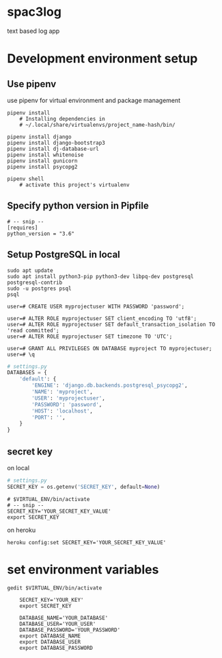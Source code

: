 # spac3log
text based log app

# Development environment setup

## Use pipenv
use pipenv for virtual environment and package management
```commandline
pipenv install
    # Installing dependencies in
    # ~/.local/share/virtualenvs/project_name-hash/bin/
    
pipenv install django
pipenv install django-bootstrap3
pipenv install dj-database-url
pipenv install whitenoise
pipenv install gunicorn
pipenv install psycopg2

pipenv shell
    # activate this project's virtualenv
```

## Specify python version in Pipfile
```
# -- snip --
[requires]
python_version = "3.6"
```

## Setup PostgreSQL in local
```commandline
sudo apt update
sudo apt install python3-pip python3-dev libpq-dev postgresql postgresql-contrib
sudo -u postgres psql
psql

user=# CREATE USER myprojectuser WITH PASSWORD 'password';

user=# ALTER ROLE myprojectuser SET client_encoding TO 'utf8';
user=# ALTER ROLE myprojectuser SET default_transaction_isolation TO 'read committed';
user=# ALTER ROLE myprojectuser SET timezone TO 'UTC';

user=# GRANT ALL PRIVILEGES ON DATABASE myproject TO myprojectuser;
user=# \q
```

```python
# settings.py
DATABASES = {
    'default': {
        'ENGINE': 'django.db.backends.postgresql_psycopg2',
        'NAME': 'myproject',
        'USER': 'myprojectuser',
        'PASSWORD': 'password',
        'HOST': 'localhost',
        'PORT': '',
    }
}
```

## secret key
on local
```python
# settings.py
SECRET_KEY = os.getenv('SECRET_KEY', default=None)
```

```
# $VIRTUAL_ENV/bin/activate
# -- snip --
SECRET_KEY='YOUR_SECRET_KEY_VALUE'
export SECRET_KEY
```

on heroku
```commandline
heroku config:set SECRET_KEY='YOUR_SECRET_KEY_VALUE'
```

# set environment variables
```commandline
gedit $VIRTUAL_ENV/bin/activate

    SECRET_KEY='YOUR_KEY'
    export SECRET_KEY
    
    DATABASE_NAME='YOUR_DATABASE'
    DATABASE_USER='YOUR_USER'
    DATABASE_PASSWORD='YOUR_PASSWORD'
    export DATABASE_NAME
    export DATABASE_USER
    export DATABASE_PASSWORD
```